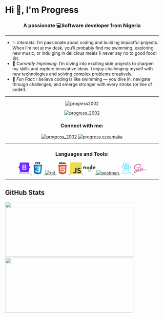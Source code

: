 <h1 align="left">Hi 👋, I'm Progress</h1>

<h3 align="center">A passionate 💻Software developer from Nigeria</h3>                                                                                                                                              
<hr></hr>

- ✨ *Interests*: I’m passionate about coding and building impactful projects. When I’m not at my desk, you’ll probably find me swimming, exploring new music, or indulging in delicious meals (I never say no to good food! 😄).
- 🌱 *Currently Improving*: I’m diving into exciting side projects to sharpen my skills and explore innovative ideas. I enjoy challenging myself with new technologies and solving complex problems creatively.
- 🌟 *Fun Fact*: I believe coding is like swimming — you dive in, navigate through challenges, and emerge stronger with every stroke (or line of code!).

<hr></hr>

<div align="center" >
  <img src="https://komarev.com/ghpvc/?username=progress2002&label=Profile%20views&color=0e75b6&style=flat" alt="progress2002" />

<a href="https://twitter.com/progress_2002" target="blank"><img src="https://img.shields.io/twitter/follow/progress_2002?logo=twitter&style=for-the-badge" alt="progress_2002" /></a> 
</div>


<h3 align="center">Connect with me:</h3>
<p align="center">
<a href="https://twitter.com/progress_2002" target="blank"><img align="center" src="https://raw.githubusercontent.com/rahuldkjain/github-profile-readme-generator/master/src/images/icons/Social/twitter.svg" alt="progress_2002" height="30" width="40" /></a>
<a href="https://www.linkedin.com/in/progress-c-ezeamaka/" target="blank"><img align="center" src="https://raw.githubusercontent.com/rahuldkjain/github-profile-readme-generator/master/src/images/icons/Social/linked-in-alt.svg" alt="progress ezeamaka" height="30" width="40" /></a>
</p>

<hr></hr>

<h3 align="center">Languages and Tools:</h3>
<p align="center"> <a href="https://getbootstrap.com" target="_blank" rel="noreferrer"> <img src="https://raw.githubusercontent.com/devicons/devicon/master/icons/bootstrap/bootstrap-plain-wordmark.svg" alt="bootstrap" width="40" height="40"/> </a> <a href="https://www.w3schools.com/css/" target="_blank" rel="noreferrer"> <img src="https://raw.githubusercontent.com/devicons/devicon/master/icons/css3/css3-original-wordmark.svg" alt="css3" width="40" height="40"/> </a> <a href="https://git-scm.com/" target="_blank" rel="noreferrer"> <img src="https://www.vectorlogo.zone/logos/git-scm/git-scm-icon.svg" alt="git" width="40" height="40"/> </a> <a href="https://www.w3.org/html/" target="_blank" rel="noreferrer"> <img src="https://raw.githubusercontent.com/devicons/devicon/master/icons/html5/html5-original-wordmark.svg" alt="html5" width="40" height="40"/> </a> <a href="https://developer.mozilla.org/en-US/docs/Web/JavaScript" target="_blank" rel="noreferrer"> <img src="https://raw.githubusercontent.com/devicons/devicon/master/icons/javascript/javascript-original.svg" alt="javascript" width="40" height="40"/> </a> <a href="https://nodejs.org" target="_blank" rel="noreferrer"> <img src="https://raw.githubusercontent.com/devicons/devicon/master/icons/nodejs/nodejs-original-wordmark.svg" alt="nodejs" width="40" height="40"/> </a> <a href="https://postman.com" target="_blank" rel="noreferrer"> <img src="https://www.vectorlogo.zone/logos/getpostman/getpostman-icon.svg" alt="postman" width="40" height="40"/> </a> <a href="https://reactjs.org/" target="_blank" rel="noreferrer"> <img src="https://raw.githubusercontent.com/devicons/devicon/master/icons/react/react-original-wordmark.svg" alt="react" width="40" height="40"/> </a> <a href="https://sass-lang.com" target="_blank" rel="noreferrer"> <img src="https://raw.githubusercontent.com/devicons/devicon/master/icons/sass/sass-original.svg" alt="sass" width="40" height="40"/> </a> </p>

<hr></hr>

<h2 align ="left">GitHub Stats</h2>
<div>
  <img height="180" width="420" src="https://github-readme-stats.vercel.app/api/top-langs/?username=progress2002&show_icons=true&theme=nightowl&layout=compact"/>
  <img height="180" width="420" src="https://github-readme-stats-eight-theta.vercel.app/api?username=progress2002&show_icons=true&theme=nightowl&count_private=true"/>
</div>


